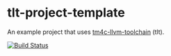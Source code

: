 # tlt-project-template
An example project that uses [tm4c-llvm-toolchain](//github.com/rrbutani/tm4c-llvm-toolchain) (tlt).

[![Build Status](https://img.shields.io/endpoint.svg?url=https%3A%2F%2Factions-badge.atrox.dev%2Frrbutani%2Ftlt-project-template%2Fbadge&style=for-the-badge)](https://actions-badge.atrox.dev/rrbutani/tlt-project-template/goto)
